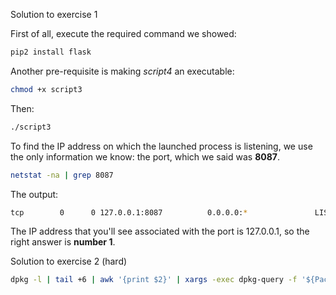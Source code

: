 Solution to exercise 1

First of all, execute the required command we showed:
```bash
pip2 install flask
``` 
Another pre-requisite is making *script4* an executable:
```bash
chmod +x script3
``` 
Then:
```bash
./script3
``` 
To find the IP address on which the launched process is listening, we use the only information we know: the port, 
which we said was **8087**.
```bash
netstat -na | grep 8087
``` 
The output:
```bash
tcp        0      0 127.0.0.1:8087          0.0.0.0:*               LISTEN
```
The IP address that you'll see associated with the port is 127.0.0.1, so the right answer is **number 1**.

Solution to exercise 2 (hard)

```bash
dpkg -l | tail +6 | awk '{print $2}' | xargs -exec dpkg-query -f '${Package} ${Installed-Size}\n' -W | sort -k 2 -n -r | head -5
```
